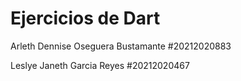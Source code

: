 # Ejercicios de Dart
Arleth Dennise Oseguera Bustamante  #20212020883

Leslye Janeth Garcia Reyes #20212020467
